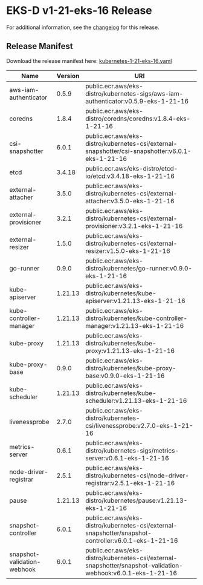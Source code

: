 # EKS-D v1-21-eks-16 Release

For additional information, see the [changelog](CHANGELOG-v1-21-eks-16.md) for this release.

## Release Manifest
Download the release manifest here: [kubernetes-1-21-eks-16.yaml](https://distro.eks.amazonaws.com/kubernetes-1-21/kubernetes-1-21-eks-16.yaml)

| Name | Version | URI |
|------|---------|-----|
| aws-iam-authenticator | 0.5.9 | public.ecr.aws/eks-distro/kubernetes-sigs/aws-iam-authenticator:v0.5.9-eks-1-21-16 |
| coredns | 1.8.4 | public.ecr.aws/eks-distro/coredns/coredns:v1.8.4-eks-1-21-16 |
| csi-snapshotter | 6.0.1 | public.ecr.aws/eks-distro/kubernetes-csi/external-snapshotter/csi-snapshotter:v6.0.1-eks-1-21-16 |
| etcd | 3.4.18 | public.ecr.aws/eks-distro/etcd-io/etcd:v3.4.18-eks-1-21-16 |
| external-attacher | 3.5.0 | public.ecr.aws/eks-distro/kubernetes-csi/external-attacher:v3.5.0-eks-1-21-16 |
| external-provisioner | 3.2.1 | public.ecr.aws/eks-distro/kubernetes-csi/external-provisioner:v3.2.1-eks-1-21-16 |
| external-resizer | 1.5.0 | public.ecr.aws/eks-distro/kubernetes-csi/external-resizer:v1.5.0-eks-1-21-16 |
| go-runner | 0.9.0 | public.ecr.aws/eks-distro/kubernetes/go-runner:v0.9.0-eks-1-21-16 |
| kube-apiserver | 1.21.13 | public.ecr.aws/eks-distro/kubernetes/kube-apiserver:v1.21.13-eks-1-21-16 |
| kube-controller-manager | 1.21.13 | public.ecr.aws/eks-distro/kubernetes/kube-controller-manager:v1.21.13-eks-1-21-16 |
| kube-proxy | 1.21.13 | public.ecr.aws/eks-distro/kubernetes/kube-proxy:v1.21.13-eks-1-21-16 |
| kube-proxy-base | 0.9.0 | public.ecr.aws/eks-distro/kubernetes/kube-proxy-base:v0.9.0-eks-1-21-16 |
| kube-scheduler | 1.21.13 | public.ecr.aws/eks-distro/kubernetes/kube-scheduler:v1.21.13-eks-1-21-16 |
| livenessprobe | 2.7.0 | public.ecr.aws/eks-distro/kubernetes-csi/livenessprobe:v2.7.0-eks-1-21-16 |
| metrics-server | 0.6.1 | public.ecr.aws/eks-distro/kubernetes-sigs/metrics-server:v0.6.1-eks-1-21-16 |
| node-driver-registrar | 2.5.1 | public.ecr.aws/eks-distro/kubernetes-csi/node-driver-registrar:v2.5.1-eks-1-21-16 |
| pause | 1.21.13 | public.ecr.aws/eks-distro/kubernetes/pause:v1.21.13-eks-1-21-16 |
| snapshot-controller | 6.0.1 | public.ecr.aws/eks-distro/kubernetes-csi/external-snapshotter/snapshot-controller:v6.0.1-eks-1-21-16 |
| snapshot-validation-webhook | 6.0.1 | public.ecr.aws/eks-distro/kubernetes-csi/external-snapshotter/snapshot-validation-webhook:v6.0.1-eks-1-21-16 |
